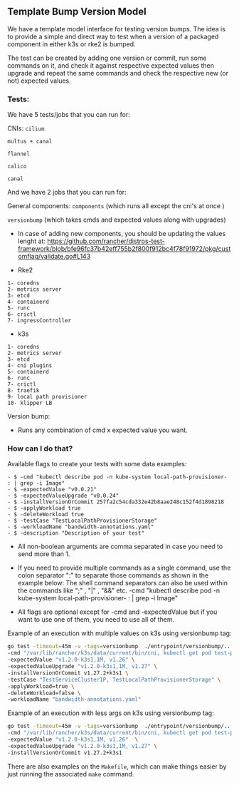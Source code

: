 ## Template Bump Version Model

We have a template model interface for testing version bumps. The idea is to provide a simple and direct way to test when a version of a packaged component in either k3s or rke2 is bumped.

The test can be created by adding one version or commit, run some commands on it, and check it against respective expected values then upgrade and repeat the same commands and check the respective new (or not) expected values.


### Tests:
We have 5 tests/jobs that you can run for:
 
 CNIs:
`cilium`

`multus + canal` 

`flannel`

`calico`

`canal`

And we have 2 jobs that you can run for:

General components: 
`components` (which runs all except the cni's at once )

`versionbump` (which takes cmds and expected values along with upgrades)

- In case of adding new components, you should be updating the values lenght at:
https://github.com/rancher/distros-test-framework/blob/bfe96fc37b42eff755b2f800f912bc4f78f91972/pkg/customflag/validate.go#L143

- Rke2        
```
1- coredns
2- metrics server
3- etcd
4- containerd
5- runc
6- crictl
7- ingressController

```
- k3s
```
1- coredns
2- metrics server
3- etcd
4- cni plugins
5- containerd
6- runc
7- crictl
8- traefik
9- local path provisioner
10- klipper LB
```

Version bump: 
- Runs any combination of cmd x expected value you want.

### How can I do that?

Available flags to create your tests with some data examples:
```
- $ -cmd "kubectl describe pod -n kube-system local-path-provisioner- : | grep -i Image"
- $ -expectedValue "v0.0.21"
- $ -expectedValueUpgrade "v0.0.24"
- $ -installVersionOrCommit 257fa2c54cda332e42b8aae248c152f4d1898218
- $ -applyWorkload true
- $ -deleteWorkload true
- $ -testCase "TestLocalPathProvisionerStorage"
- $ -workloadName "bandwidth-annotations.yaml"
- $ -description "Description of your test"
```

* All non-boolean arguments are comma separated in case you need to send more than 1.

* If you need to provide multiple commands as a single command, use the colon separator ":" to separate those commands as shown in the example below:
The shell command separators can also be used within the commands like ";" , "|" , "&&" etc.
-cmd "kubectl describe pod -n kube-system local-path-provisioner- :  | grep -i Image"


* All flags are optional except for -cmd and -expectedValue but if you want to use one of them, you need to use all of them.


Example of an execution with multiple values on k3s using versionbump tag:
```bash
go test -timeout=45m -v -tags=versionbump  ./entrypoint/versionbump/... \
-cmd "/var/lib/rancher/k3s/data/current/bin/cni, kubectl get pod test-pod -o yaml : | grep -A2 annotations, k3s -v" \
-expectedValue "v1.2.0-k3s1,1M, v1.26" \
-expectedValueUpgrade "v1.2.0-k3s1,1M, v1.27" \
-installVersionOrCommit v1.27.2+k3s1 \
-testCase "TestServiceClusterIP, TestLocalPathProvisionerStorage" \
-applyWorkload=true \
-deleteWorkload=false \
-workloadName "bandwidth-annotations.yaml"
```

Example of an execution with less args on k3s using versionbump tag:
```bash
go test -timeout=45m -v -tags=versionbump  ./entrypoint/versionbump/... \
-cmd "/var/lib/rancher/k3s/data/current/bin/cni, kubectl get pod test-pod -o yaml : | grep -A2 annotations, k3s -v"  \
-expectedValue "v1.2.0-k3s1,1M, v1.26"  \
-expectedValueUpgrade "v1.2.0-k3s1,1M, v1.27" \
-installVersionOrCommit v1.27.2+k3s1
```


There are also examples on the `Makefile`, which can make things easier by just running the associated `make` command.

